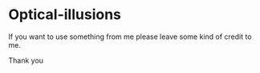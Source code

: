 # Optical-illusions
If you want to use something from me please leave some kind of credit to me.

Thank you
